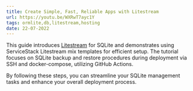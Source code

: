 ```yaml
---
title: Create Simple, Fast, Reliable Apps with Litestream
url: https://youtu.be/WXRwT7ayc1Y
tags: ormlite,db,litestream,hosting
date: 22-07-2022
---
```


This guide introduces [Litestream](https://litestream.io) for SQLite and demonstrates using ServiceStack Litestream mix templates for efficient setup. The tutorial focuses on SQLite backup and restore procedures during deployment via SSH and docker-compose, utilizing GitHub Actions. 

By following these steps, you can streamline your SQLite management tasks and enhance your overall deployment process.